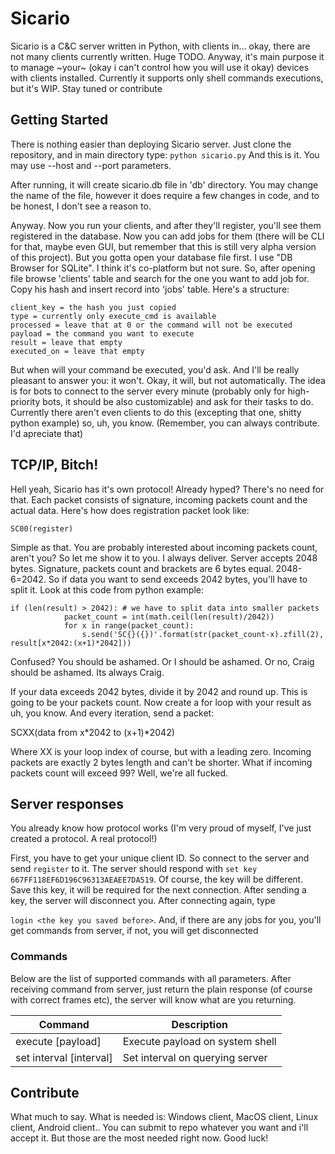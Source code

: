 # Sicario

Sicario is a C&C server written in Python, with clients in... okay, there are not many clients currently written. Huge TODO. Anyway,
it's main purpose it to manage ~your~ (okay i can't control how you will use it okay) devices with clients installed. Currently it supports
only shell commands executions, but it's WIP. Stay tuned or contribute

## Getting Started 

There is nothing easier than deploying Sicario server. Just clone the repository, and in main directory type:
`python sicario.py`
And this is it. You may use --host and --port parameters. 

After running, it will create sicario.db file in 'db' directory. You may change the name of the file, however it does require a 
few changes in code, and to be honest, I don't see a reason to. 

Anyway. Now you run your clients, and after they'll register, you'll see them registered in the database. Now you can add jobs for them
(there will be CLI for that, maybe even GUI, but remember that this is still very alpha version of this project). But you gotta open 
your database file first. I use "DB Browser for SQLite". I think it's co-platform but not sure. So, after opening file browse
'clients' table and search for the one you want to add job for. Copy his hash and insert record into 'jobs' table. Here's a structure:

```
client_key = the hash you just copied
type = currently only execute_cmd is available 
processed = leave that at 0 or the command will not be executed
payload = the command you want to execute
result = leave that empty
executed_on = leave that empty
```

But when will your command be executed, you'd ask. And I'll be really pleasant to answer you: it won't. Okay, it will, but not
automatically. The idea is for bots to connect to the server every minute (probably only for high-priority bots, it should be also customizable) and ask for their tasks to do. Currently there aren't even clients to do this (excepting that one, shitty python example) so, 
uh, you know. (Remember, you can always contribute. I'd apreciate that)

## TCP/IP, Bitch!

Hell yeah, Sicario has it's own protocol! Already hyped? There's no need for that. Each packet consists of signature, incoming packets count
and the actual data. Here's how does registration packet look like:

`SC00(register)`

Simple as that. You are probably interested about incoming packets count, aren't you? So let me show it to you. I always deliver. 
Server accepts 2048 bytes. Signature, packets count and brackets are 6 bytes equal. 2048-6=2042. So if data you want to send 
exceeds 2042 bytes, you'll have to split it. Look at this code from python example:

```
if (len(result) > 2042): # we have to split data into smaller packets
			packet_count = int(math.ceil(len(result)/2042))
			for x in range(packet_count):
				s.send('SC{}({})'.format(str(packet_count-x).zfill(2), result[x*2042:(x+1)*2042]))
```

Confused? You should be ashamed. Or I should be ashamed. Or no, Craig should be ashamed. Its always Craig.

If your data exceeds 2042 bytes, divide it by 2042 and round up. This is going to be your packets count. 
Now create a for loop with your result as uh, you know. And every iteration, send a packet: 

SCXX(data from x*2042 to (x+1)*2042) 

Where XX is your loop index of course, but with a leading zero. Incoming packets are exactly 2 bytes length and can't be shorter.
What if incoming packets count will exceed 99? 
Well, we're all fucked.

## Server responses 

You already know how protocol works (I'm very proud of myself, I've just created a protocol. A real protocol!)

First, you have to get your unique client ID. So connect to the server and send `register` to it. 
The server should respond with `set key 667FF118EF6D196C96313AEAEE7DA519`. Of course, the key will be different. 
Save this key, it will be required for the next connection. After sending a key, the server will disconnect you. After connecting again, type

`login <the key you saved before>`. And, if there are any jobs for you, you'll get commands from server, if not, you will get disconnected

### Commands

Below are the list of supported commands with all parameters. After receiving command from server, just return the plain response (of course 
with correct frames etc), the server will know what are you returning. 

| Command | Description |
| ------- | ----------- |
| execute [payload] | Execute payload on system shell |
| set interval [interval] | Set interval on querying server |

## Contribute 

What much to say. What is needed is: Windows client, MacOS client, Linux client, Android client.. You can submit to repo whatever you want 
and i'll accept it. But those are the most needed right now. Good luck!